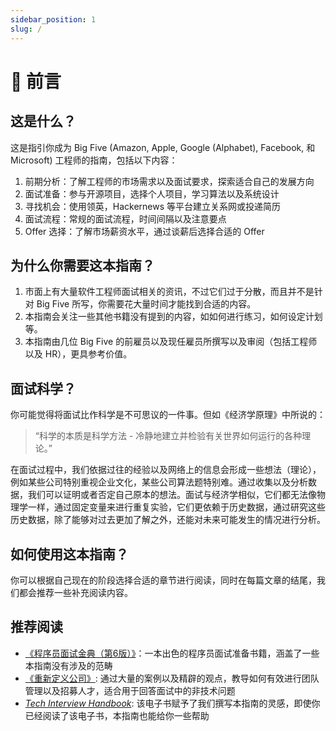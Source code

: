 ```yaml
---
sidebar_position: 1
slug: /
---
```


# 📖 前言

## 这是什么？

这是指引你成为 Big Five (Amazon, Apple, Google (Alphabet), Facebook, 和 Microsoft) 工程师的指南，包括以下内容：

1. 前期分析：了解工程师的市场需求以及面试要求，探索适合自己的发展方向
2. 面试准备：参与开源项目，选择个人项目，学习算法以及系统设计
3. 寻找机会：使用领英，Hackernews 等平台建立关系网或投递简历
4. 面试流程：常规的面试流程，时间间隔以及注意要点
5. Offer 选择：了解市场薪资水平，通过谈薪后选择合适的 Offer

## 为什么你需要这本指南？

1. 市面上有大量软件工程师面试相关的资讯，不过它们过于分散，而且并不是针对 Big Five 所写，你需要花大量时间才能找到合适的内容。
2. 本指南会关注一些其他书籍没有提到的内容，如如何进行练习，如何设定计划等。
3. 本指南由几位 Big Five 的前雇员以及现任雇员所撰写以及审阅（包括工程师以及 HR），更具参考价值。

## 面试科学？
你可能觉得将面试比作科学是不可思议的一件事。但如《经济学原理》中所说的：

> “科学的本质是科学方法 - 冷静地建立并检验有关世界如何运行的各种理论。”

在面试过程中，我们依据过往的经验以及网络上的信息会形成一些想法（理论），例如某些公司特别重视企业文化，某些公司算法题特别难。通过收集以及分析数据，我们可以证明或者否定自己原本的想法。面试与经济学相似，它们都无法像物理学一样，通过固定变量来进行重复实验，它们更依赖于历史数据，通过研究这些历史数据，除了能够对过去更加了解之外，还能对未来可能发生的情况进行分析。

## 如何使用这本指南？

你可以根据自己现在的阶段选择合适的章节进行阅读，同时在每篇文章的结尾，我们都会推荐一些补充阅读内容。

## 推荐阅读

- [《程序员面试金典（第6版）》](https://book.douban.com/subject/34813624/)：一本出色的程序员面试准备书籍，涵盖了一些本指南没有涉及的范畴
- [《重新定义公司》](https://book.douban.com/subject/26582822/): 通过大量的案例以及精辟的观点，教导如何有效进行团队管理以及招募人才，适合用于回答面试中的非技术问题
- *[Tech Interview Handbook](https://techinterviewhandbook.org/)*: 该电子书赋予了我们撰写本指南的灵感，即使你已经阅读了该电子书，本指南也能给你一些帮助
